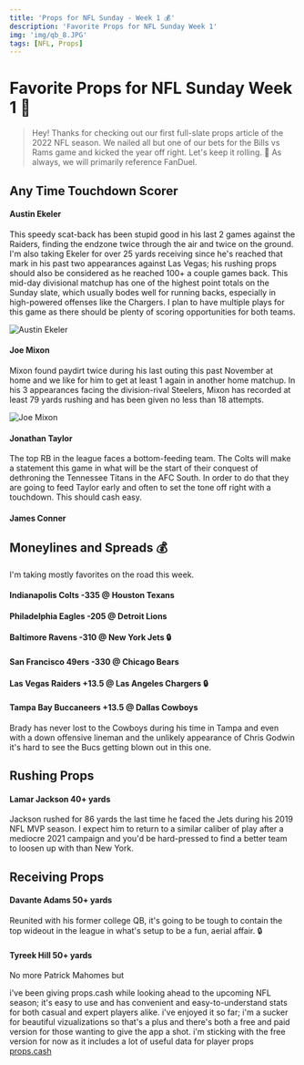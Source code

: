 ```yaml
---
title: 'Props for NFL Sunday - Week 1 💰'
description: 'Favorite Props for NFL Sunday Week 1'
img: 'img/qb_8.JPG'
tags: [NFL, Props]
---
```


# Favorite Props for NFL Sunday Week 1 🏈 

> Hey! Thanks for checking out our first full-slate props article of the 2022 NFL season. We nailed all but one of our bets for the Bills vs Rams game and kicked the year off right. Let's keep it rolling. 🦵 As always, we will primarily reference FanDuel.


## Any Time Touchdown Scorer

#### Austin Ekeler 

This speedy scat-back has been stupid good in his last 2 games against the Raiders, finding the endzone twice through the air and twice on the ground. I'm also taking Ekeler for over 25 yards receiving since he's reached that mark in his past two appearances against Las Vegas; his rushing props should also be considered as he reached 100+ a couple games back. This mid-day divisional matchup has one of the highest point totals on the Sunday slate, which usually bodes well for running backs, especially in high-powered offenses like the Chargers. I plan to have multiple plays for this game as there should be plenty of scoring opportunities for both teams.

![Austin Ekeler](/img/ekeler.png)

#### Joe Mixon 

Mixon found paydirt twice during his last outing this past November at home and we like for him to get at least 1 again in another home matchup. In his 3 appearances facing the division-rival Steelers, Mixon has recorded at least 79 yards rushing and has been given no less than 18 attempts.

![Joe Mixon](/img/mixon.png) 


#### Jonathan Taylor

The top RB in the league faces a bottom-feeding team. The Colts will make a statement this game in what will be the start of their conquest of dethroning the Tennessee Titans in the AFC South. In order to do that they are going to feed Taylor early and often to set the tone off right with a touchdown. This should cash easy. 

#### James Conner 



## Moneylines and Spreads 💰

I'm taking mostly favorites on the road this week. 

#### Indianapolis Colts -335 @ Houston Texans 

#### Philadelphia Eagles -205 @ Detroit Lions

#### Baltimore Ravens -310 @ New York Jets 🔒

#### San Francisco 49ers -330 @ Chicago Bears 

#### Las Vegas Raiders +13.5 @ Las Angeles Chargers 🔒

#### Tampa Bay Buccaneers +13.5 @ Dallas Cowboys

Brady has never lost to the Cowboys during his time in Tampa and even with a down offensive lineman and the unlikely appearance of Chris Godwin it's hard to see the Bucs getting blown out in this one.



## Rushing Props

#### Lamar Jackson 40+ yards

Jackson rushed for 86 yards the last time he faced the Jets during his 2019 NFL MVP season. I expect him to return to a similar caliber of play after a mediocre 2021 campaign and you'd be hard-pressed to find a better team to loosen up with than New York.

## Receiving Props 

#### Davante Adams 50+ yards

Reunited with his former college QB, it's going to be tough to contain the top wideout in the league in what's setup to be a fun, aerial affair. 🔒

#### Tyreek Hill 50+ yards

No more Patrick Mahomes but 





i've been giving props.cash while looking ahead to the upcoming NFL season; it's easy to use and has convenient and easy-to-understand stats for both casual and expert players alike. i've enjoyed it so far; i'm a sucker for beautiful vizualizations so that's a plus and there's both a free and paid version for those wanting to give the app a shot. i'm sticking with the free version for now as it includes a lot of useful data for player props [props.cash](https://props.cash/)